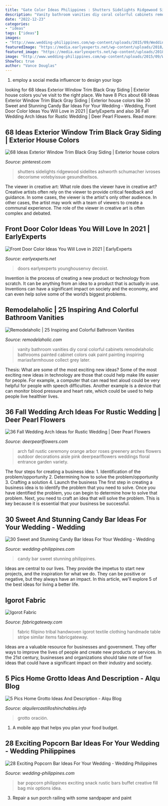 ```yaml
---
title: "Gate Color Ideas Philippines : Shutters Sidelights Ridgewood Sidelites Ashworth Schumacher Ivroses Decorisme Votebyissue Gesundheitsos"
description: "Vanity bathroom vanities diy coral colorful cabinets remodelaholic bathrooms painted cabinet colors oak paint painting inspiring mariasfarmhouse collect grey later"
date: "2022-12-23"
categories:
- "ideas"
tags: ["ideas"]
images:
- "http://www.wedding-philippines.com/wp-content/uploads/2015/09/Wedding-Philippines-28-Exciting-Popcorn-Bar-Buffet-Food-Ideas-For-Your-Wedding-4.jpg"
featuredImage: "https://media.earlyexperts.net/wp-content/uploads/2018/03/front-door-color-ideas.jpg"
featured_image: "https://media.earlyexperts.net/wp-content/uploads/2018/03/front-door-color-ideas.jpg"
image: "http://www.wedding-philippines.com/wp-content/uploads/2015/09/Wedding-Philippines-28-Exciting-Popcorn-Bar-Buffet-Food-Ideas-For-Your-Wedding-4.jpg"
ShowToc: true
author: "Vance Douglas"
---
```



1. employ a social media influencer to design your logo 

	

		
looking for 68 Ideas Exterior Window Trim Black Gray Siding | Exterior house colors you've visit to the right place. We have 8 Pics about 68 Ideas Exterior Window Trim Black Gray Siding | Exterior house colors like 30 Sweet and Stunning Candy Bar Ideas For Your Wedding - Wedding, Front Door Color Ideas You Will Love in 2021 | EarlyExperts and also 36 Fall Wedding Arch Ideas for Rustic Wedding | Deer Pearl Flowers. Read more:
		
    
## 68 Ideas Exterior Window Trim Black Gray Siding | Exterior House Colors

<img loading=lazy src="https://i.pinimg.com/736x/9b/81/c9/9b81c92f99773779b1f6b62010169d91.jpg" onerror="this.onerror=null;this.src='https://tse2.mm.bing.net/th?id=OIP.UZKeAUgnCI4a6Kar83hTWwAAAA&amp;pid=15.1';" alt="68 Ideas Exterior Window Trim Black Gray Siding | Exterior house colors">

_Source: pinterest.com_

>shutters sidelights ridgewood sidelites ashworth schumacher ivroses decorisme votebyissue gesundheitsos. 

	

The viewer in creative art: What role does the viewer have in creative art?
Creative artists often rely on the viewer to provide critical feedback and guidance. In some cases, the viewer is the artist's only other audience. In other cases, the artist may work with a team of viewers to create a communal experience. The role of the viewer in creative art is often complex and debated.

    
## Front Door Color Ideas You Will Love In 2021 | EarlyExperts

<img loading=lazy src="https://media.earlyexperts.net/wp-content/uploads/2018/03/front-door-color-ideas.jpg" onerror="this.onerror=null;this.src='https://tse4.mm.bing.net/th?id=OIP.RN2GdtNDlrp7Clb1mcv4zgHaFj&amp;pid=15.1';" alt="Front Door Color Ideas You Will Love in 2021 | EarlyExperts">

_Source: earlyexperts.net_

>doors earlyexperts younghousenvy decoist. 

	

Invention is the process of creating a new product or technology from scratch. It can be anything from an idea to a product that is actually in use. Inventions can have a significant impact on society and the economy, and can even help solve some of the world’s biggest problems.

    
## Remodelaholic | 25 Inspiring And Colorful Bathroom Vanities

<img loading=lazy src="http://www.remodelaholic.com/wp-content/uploads/2015/08/102339026-vanity-crop.jpg.rendition.largest.jpg" onerror="this.onerror=null;this.src='https://tse2.mm.bing.net/th?id=OIP.SadsPTPlnI3ZdNxf1VlJxAHaJ3&amp;pid=15.1';" alt="Remodelaholic | 25 Inspiring and Colorful Bathroom Vanities">

_Source: remodelaholic.com_

>vanity bathroom vanities diy coral colorful cabinets remodelaholic bathrooms painted cabinet colors oak paint painting inspiring mariasfarmhouse collect grey later. 

	

Thesis: What are some of the most exciting new ideas?
Some of the most exciting new ideas in technology are those that could help make life easier for people. For example, a computer that can read text aloud could be very helpful for people with speech difficulties. Another example is a device that can monitor blood pressure and heart rate, which could be used to help people live healthier lives.

    
## 36 Fall Wedding Arch Ideas For Rustic Wedding | Deer Pearl Flowers

<img loading=lazy src="http://www.deerpearlflowers.com/wp-content/uploads/2015/04/An-arbor-of-pink-and-orange-roses-and-a-variety-of-greenery.jpg" onerror="this.onerror=null;this.src='https://tse3.mm.bing.net/th?id=OIP.DJqZ-HUD5GThu7s36oBdCgHaLL&amp;pid=15.1';" alt="36 Fall Wedding Arch Ideas for Rustic Wedding | Deer Pearl Flowers">

_Source: deerpearlflowers.com_

>arch fall rustic ceremony orange arbor roses greenery arches flowers outdoor decorations aisle pink deerpearlflowers weddings floral entrance garden variety. 

	

The four steps for creating a business idea: 1. Identification of the problem/opportunity 2. Determining how to solve the problem/opportunity 3. Crafting a solution 4. Launch the business
The first step in creating a business idea is to identify the problem that you need to solve. Once you have identified the problem, you can begin to determine how to solve that problem. Next, you need to craft an idea that will solve the problem. This is key because it is essential that your business be successful.

    
## 30 Sweet And Stunning Candy Bar Ideas For Your Wedding - Wedding

<img loading=lazy src="http://www.wedding-philippines.com/wp-content/uploads/2015/09/Wedding-Philippines-30-Sweet-and-Stunning-Candy-Bar-Buffet-Food-Ideas-For-Your-Wedding-13.jpg" onerror="this.onerror=null;this.src='https://tse1.mm.bing.net/th?id=OIP.DY0v9PNBQo-HOOQpbdOOrwHaLH&amp;pid=15.1';" alt="30 Sweet and Stunning Candy Bar Ideas For Your Wedding - Wedding">

_Source: wedding-philippines.com_

>candy bar sweet stunning philippines. 

	

Ideas are central to our lives. They provide the impetus to start new projects, and the inspiration for what we do. They can be positive or negative, but they always have an impact. In this article, we'll explore 5 of the best ideas for living a better life.

    
## Igorot Fabric

<img loading=lazy src="https://www.fabricgateway.com/images/fabricgateway/51/51a47a5068ebb87c9c5679ce6449219d.jpeg" onerror="this.onerror=null;this.src='https://tse4.mm.bing.net/th?id=OIP.91cl1w_f0wROrkkRarNe4wHaFj&amp;pid=15.1';" alt="Igorot Fabric">

_Source: fabricgateway.com_

>fabric filipino tribal handwoven igorot textile clothing handmade table stripe similar items fabricgateway. 

	

Ideas are a valuable resource for businesses and government. They offer ways to improve the lives of people and create new products or services. In the 21st century, businesses and organizations should take note of five ideas that could have a significant impact on their industry and society.

    
## 5 Pics Home Grotto Ideas And Description - Alqu Blog

<img loading=lazy src="https://alquilercastilloshinchables.info/wp-content/uploads/2020/06/grotto-ideas-Philippines-Google-Search-Jardín-de-oración-....jpg" onerror="this.onerror=null;this.src='https://tse2.mm.bing.net/th?id=OIP.0fjUDj1AHQMcSYwKDn5_KwAAAA&amp;pid=15.1';" alt="5 Pics Home Grotto Ideas And Description - Alqu Blog">

_Source: alquilercastilloshinchables.info_

>grotto oración. 

	

1. A mobile app that helps you plan your food budget.

    
## 28 Exciting Popcorn Bar Ideas For Your Wedding - Wedding Philippines

<img loading=lazy src="http://www.wedding-philippines.com/wp-content/uploads/2015/09/Wedding-Philippines-28-Exciting-Popcorn-Bar-Buffet-Food-Ideas-For-Your-Wedding-4.jpg" onerror="this.onerror=null;this.src='https://tse2.mm.bing.net/th?id=OIP.-6plKAz9tBCmKECRPuDwJgHaLF&amp;pid=15.1';" alt="28 Exciting Popcorn Bar Ideas For Your Wedding - Wedding Philippines">

_Source: wedding-philippines.com_

>bar popcorn philippines exciting snack rustic bars buffet creative fill bag mix options idea. 

	

3. Repair a sun porch railing with some sandpaper and paint

